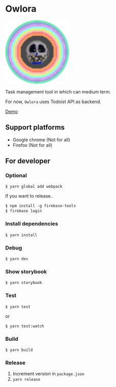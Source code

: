 # Owlora

<img src="./owlora.png" width="200px" />

Task management tool in which can medium term.

For now, `Owlora` uses Todoist API as backend.

[Demo](https://owlora-mamansoft.firebaseapp.com/)

## Support platforms

* Google chrome (Not for all)
* Firefox (Not for all)

## For developer

### Optional

```
$ yarn global add webpack
```

If you want to release..

```
$ npm install -g firebase-tools
$ firebase login
```

### Install dependencies

```
$ yarn install
```

### Debug

```
$ yarn dev
```

### Show storybook

```
$ yarn storybook
```

### Test

```
$ yarn test
```

or

```
$ yarn test:watch
```

### Build

```
$ yarn build
```

### Release

1. Increment version in `package.json`
2. `yarn release`
 
